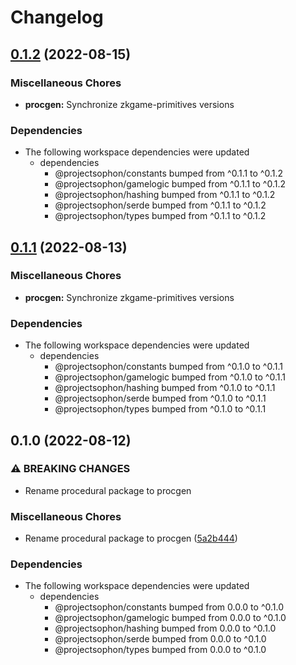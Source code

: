 # Changelog

## [0.1.2](https://github.com/projectsophon/zkgame-primitives/compare/procgen-v0.1.1...procgen-v0.1.2) (2022-08-15)


### Miscellaneous Chores

* **procgen:** Synchronize zkgame-primitives versions


### Dependencies

* The following workspace dependencies were updated
  * dependencies
    * @projectsophon/constants bumped from ^0.1.1 to ^0.1.2
    * @projectsophon/gamelogic bumped from ^0.1.1 to ^0.1.2
    * @projectsophon/hashing bumped from ^0.1.1 to ^0.1.2
    * @projectsophon/serde bumped from ^0.1.1 to ^0.1.2
    * @projectsophon/types bumped from ^0.1.1 to ^0.1.2

## [0.1.1](https://github.com/projectsophon/zkgame-primitives/compare/procgen-v0.1.0...procgen-v0.1.1) (2022-08-13)


### Miscellaneous Chores

* **procgen:** Synchronize zkgame-primitives versions


### Dependencies

* The following workspace dependencies were updated
  * dependencies
    * @projectsophon/constants bumped from ^0.1.0 to ^0.1.1
    * @projectsophon/gamelogic bumped from ^0.1.0 to ^0.1.1
    * @projectsophon/hashing bumped from ^0.1.0 to ^0.1.1
    * @projectsophon/serde bumped from ^0.1.0 to ^0.1.1
    * @projectsophon/types bumped from ^0.1.0 to ^0.1.1

## 0.1.0 (2022-08-12)


### ⚠ BREAKING CHANGES

* Rename procedural package to procgen

### Miscellaneous Chores

* Rename procedural package to procgen ([5a2b444](https://github.com/projectsophon/zkgame-primitives/commit/5a2b44452cca6b6a0225e154f0fdc44af2dca16a))


### Dependencies

* The following workspace dependencies were updated
  * dependencies
    * @projectsophon/constants bumped from 0.0.0 to ^0.1.0
    * @projectsophon/gamelogic bumped from 0.0.0 to ^0.1.0
    * @projectsophon/hashing bumped from 0.0.0 to ^0.1.0
    * @projectsophon/serde bumped from 0.0.0 to ^0.1.0
    * @projectsophon/types bumped from 0.0.0 to ^0.1.0
